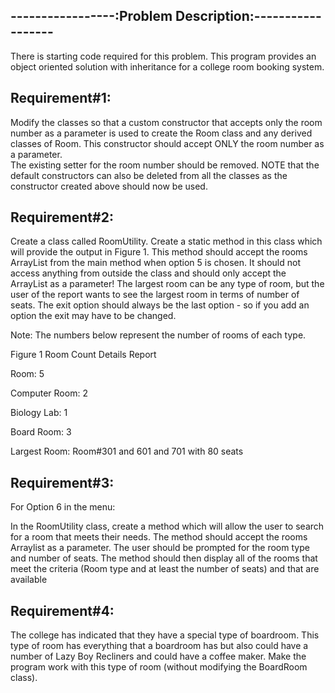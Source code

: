 -----------------:Problem Description:------------------
--------------------------------------------------------

There is starting code required for this problem. This program provides an object oriented solution with inheritance for a college room booking system.  

Requirement#1:
--------------
Modify the classes so that a custom constructor that accepts only the room number as a parameter is used to create the Room class and any derived classes of Room.  This constructor should accept ONLY the room number as a parameter.  
The existing setter for the room number should be removed.
NOTE that the default constructors can also be deleted from all the classes as the constructor created above should now be used.


Requirement#2:
--------------
Create a class called RoomUtility.  Create a static method in this class which will provide the output in Figure 1.  This method should accept the rooms ArrayList from the main method when option 5 is chosen.  It should not access anything from outside the class and should only accept the ArrayList as a parameter!  The largest room can be any type of room, but the user of the report wants to see the largest room in terms of number of seats.  The exit option should always be the last option - so if you add an option the exit may have to be changed.  

Note:  The numbers below represent the number of rooms of each type.

Figure 1
Room Count Details Report

Room:                    5

Computer Room:    		 2

Biology Lab:           	 1

Board Room:          	 3


Largest Room:  Room#301 and 601 and 701 with 80 seats

Requirement#3:
--------------
For Option 6 in the menu:

In the RoomUtility class, create a method which will allow the user to search for a room that meets their needs.  The method should accept the rooms Arraylist as a parameter.  The user should be prompted for the room type and number of seats.  The method should then display all of the rooms that meet the criteria (Room type and at least the number of seats) and that are available

 

Requirement#4:
--------------
The college has indicated that they have a special type of boardroom.  This type of room has everything that a boardroom has but also could have a number of Lazy Boy Recliners and could have a coffee maker.  Make the program work with this type of room (without modifying the BoardRoom class). 
